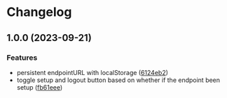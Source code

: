 # Changelog

## 1.0.0 (2023-09-21)


### Features

* persistent endpointURL with localStorage ([6124eb2](https://github.com/daeuniverse/daed-revived/commit/6124eb27bc62c6475c6aa418bd55db06bcffcc41))
* toggle setup and logout button based on whether if the endpoint been setup ([fb61eee](https://github.com/daeuniverse/daed-revived/commit/fb61eeea3a394794bd8d37ecb3a1a335ca24870e))
